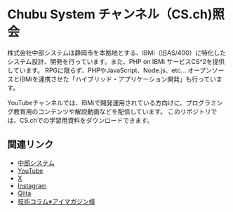 # Chubu System チャンネル（CS.ch)照会

株式会社中部システムは静岡市を本拠地とする、IBMi（旧AS/400）に特化したシステム設計、開発を行っています。また、PHP on IBMi サービスCS^2を提供しています。
RPGに限らず、PHPやJavaScript、Node.js、etc... オープンソースとIBMiを連携させた「ハイブリッド・アプリケーション開発」も行っています。

YouTubeチャンネルでは、IBMiで開発運用されている方向けに、プログラミング教育用のコンテンツや解説動画などを配信しています。
このリポジトリでは、CS.chでの学習用資料をダウンロードできます。

## 関連リンク

- [中部システム](https://www.cscweb.jp/)
- [YouTube](https://www.youtube.com/@ChubuSystem-ch)
- [X](https://twitter.com/csc_cs2)
- [Instagram](https://www.instagram.com/csc_sns/)
- [Qiita](https://qiita.com/organizations/cs2)
- [技術コラム※アイマガジン様](https://www.imagazine.co.jp/?s=Ushiday)


